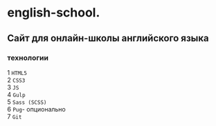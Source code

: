 # english-school.
## Сайт для онлайн-школы английского языка  
### технологии    
1 `HTML5`  
2 `CSS3`  
3 `JS`  
4 `Gulp`  
5 `Sass (SCSS)`  
6 `Pug`- опционально  
7 `Git`  
